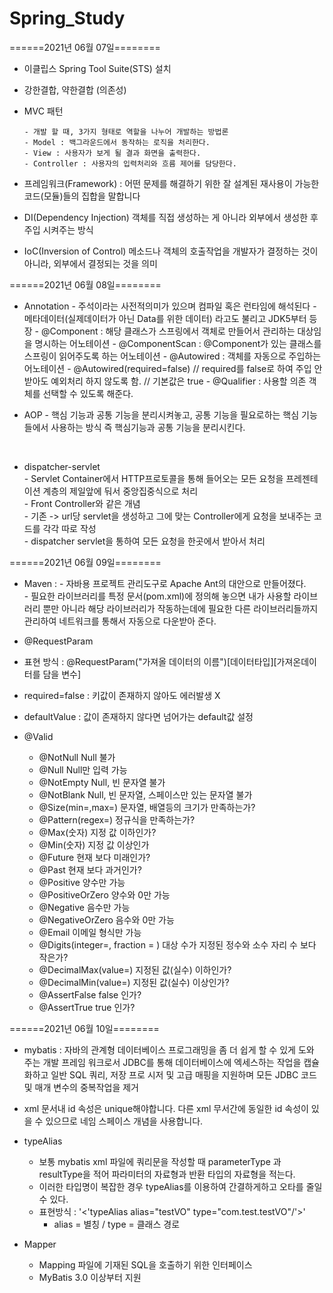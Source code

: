 # Spring_Study

======2021년 06월 07일========
- 이클립스 Spring Tool Suite(STS) 설치
- 강한결합, 약한결합 (의존성)
- MVC 패턴
 
      - 개발 할 때, 3가지 형태로 역할을 나누어 개발하는 방법론
      - Model : 백그라운드에서 동작하는 로직을 처리한다.
      - View : 사용자가 보게 될 결과 화면을 출력한다.
      - Controller : 사용자의 입력처리와 흐름 제어를 담당한다.
- 프레임워크(Framework) : 어떤 문제를 해결하기 위한 잘 설계된 재사용이 가능한 코드(모듈)들의 집합을 말합니다
- DI(Dependency Injection)
      객체를 직접 생성하는 게 아니라 외부에서 생성한 후 주입 시켜주는 방식
- IoC(Inversion of Control)
      메소드나 객체의 호출작업을 개발자가 결정하는 것이 아니라, 외부에서 결정되는 것을 의미



======2021년 06월 08일========

- Annotation
      - 주석이라는 사전적의미가 있으며 컴파일 혹은 런타임에 해석된다
      - 메타데이터(실제데이터가 아닌 Data를 위한 데이터) 라고도 불리고 JDK5부터 등장
      - @Component : 해당 클래스가 스프링에서 객체로 만들어서 관리하는 대상임을 명시하는 어노테이션
      - @ComponentScan : @Component가 있는 클래스를 스프링이 읽어주도록 하는 어노테이션
      - @Autowired : 객체를 자동으로 주입하는 어노테이션
      - @Autowired(required=false)  // required를 false로 하여 주입 안받아도 예외처리 하지 않도록 함. // 기본값은 true
      - @Qualifier : 사용할 의존 객체를 선택할 수 있도록 해준다.


- AOP
      - 핵심 기능과 공통 기능을 분리시켜놓고, 공통 기능을 필요로하는 핵심 기능들에서 사용하는 방식
      즉 핵심기능과 공통 기능을 분리시킨다.
<br>

- dispatcher-servlet <br>
      - Servlet Container에서 HTTP프로토콜을 통해 들어오는 모든 요청을 프레젠테이션 계층의 제일앞에 둬서 중앙집중식으로 처리 <br>
            - Front Controller와 같은 개념<br>
            - 기존 -> url당 servlet을 생성하고 그에 맞는 Controller에게 요청을 보내주는 코드를 각각 따로 작성<br>
            - dispatcher servlet을 통하여 모든 요청을 한곳에서 받아서 처리<br>


======2021년 06월 09일========
- Maven : - 자바용 프로젝트 관리도구로 Apache Ant의 대안으로 만들어졌다.<br>
          - 필요한 라이브러리를 특정 문서(pom.xml)에 정의해 놓으면 내가 사용할 라이브러리 뿐만 아니라 해당 라이브러리가 작동하는데에 필요한 다른 라이브러리들까지 관리하여 네트워크를             통해서 자동으로 다운받아 준다.

- @RequestParam
 - 표현 방식 : @RequestParam("가져올 데이터의 이름")[데이터타입][가져온데이터를 담을 변수]
 - required=false : 키값이 존재하지 않아도 에러발생 X
 - defaultValue : 값이 존재하지 않다면 넘어가는 default값 설정


- @Valid 
  - @NotNull	Null 불가
  - @Null	Null만 입력 가능
  - @NotEmpty	Null, 빈 문자열 불가
  - @NotBlank	Null, 빈 문자열, 스페이스만 있는 문자열 불가
  - @Size(min=,max=)	문자열, 배열등의 크기가 만족하는가?
  - @Pattern(regex=)	정규식을 만족하는가?
  - @Max(숫자)	지정 값 이하인가?
  - @Min(숫자)	지정 값 이상인가
  - @Future	현재 보다 미래인가?
  - @Past	현재 보다 과거인가?
  - @Positive	양수만 가능
  - @PositiveOrZero	양수와 0만 가능
  - @Negative	음수만 가능
  - @NegativeOrZero	음수와 0만 가능
  - @Email	이메일 형식만 가능
  - @Digits(integer=, fraction = )	대상 수가 지정된 정수와 소수 자리 수 보다 작은가?
  - @DecimalMax(value=) 	지정된 값(실수) 이하인가?
  - @DecimalMin(value=)	지정된 값(실수) 이상인가?
  - @AssertFalse	false 인가?
  - @AssertTrue	true 인가?


======2021년 06월 10일========
- mybatis : 자바의 관계형 데이터베이스 프로그래밍을 좀 더 쉽게 할 수 있게 도와 주는 개발 프레임 워크로서 JDBC를 통해 데이터베이스에 엑세스하는 작업을 캡슐화하고 일반 SQL 쿼리, 저장 프로 시저 및 고급 매핑을 지원하며 모든 JDBC 코드 및 매개 변수의 중복작업을 제거 

- xml 문서내 id 속성은 unique해야합니다.
다른 xml 무서간에 동일한 id 속성이 있을 수 있으므로
네임 스페이스 개념을 사용합니다.

- typeAlias
  - 보통 mybatis xml 파일에 쿼리문을 작성할 때 parameterType 과 resultType을 적어 파라미터의 자료형과 반환 타입의 자료형을 적는다.
  - 이러한 타입명이 복잡한 경우 typeAlias를 이용하여 간결하게하고 오타를 줄일수 있다.
  - 표현방식 : '<'typeAlias alias="testVO" type="com.test.testVO"/'>'
    - alias = 별칭 / type = 클래스 경로

- Mapper
  - Mapping 파일에 기재된 SQL을 호출하기 위한 인터페이스
  - MyBatis 3.0 이상부터 지원


